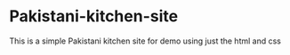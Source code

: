 # Pakistani-kitchen-site
This is a simple Pakistani kitchen site for demo using just the html and css
